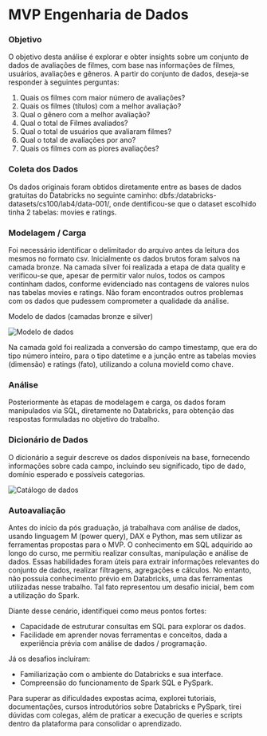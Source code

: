 # MVP Engenharia de Dados

### Objetivo
O objetivo desta análise é explorar e obter insights sobre um conjunto de dados de avaliações de filmes, com base nas informações de filmes, usuários, avaliações e gêneros. 
A partir do conjunto de dados, deseja-se responder à seguintes perguntas:
1. Quais os filmes com maior número de avaliações?
2. Quais os filmes (títulos) com a melhor avaliação?
3. Qual o gênero com a melhor avaliação?
4. Qual o total de Filmes avaliados?
5. Qual o total de usuários que avaliaram filmes?
6. Qual o total de avaliações por ano?
7.  Quais os filmes com as piores avaliações?

### Coleta dos Dados
Os dados originais foram obtidos diretamente entre as bases de dados gratuitas do Databricks no seguinte caminho: dbfs:/databricks-datasets/cs100/lab4/data-001/, onde dentificou-se que o dataset escolhido tinha 2 tabelas: movies e ratings.

### Modelagem / Carga
Foi necessário identificar o delimitador do arquivo antes da leitura dos mesmos no formato csv. Inicialmente os dados brutos foram salvos na camada bronze. Na camada silver foi realizada a etapa de data quality e verificou-se que, apesar de permitir valor nulos, todos os campos continham dados, conforme evidenciado nas contagens de valores nulos nas tabelas movies e ratings. Não foram encontrados outros problemas com os dados que pudessem comprometer a qualidade da análise. 

Modelo de dados (camadas bronze e silver)

![Modelo de dados](https://github.com/user-attachments/assets/33939785-ad83-42aa-8c9b-7ef357ee2523)


Na camada gold foi realizada a conversão do campo timestamp, que era do tipo número inteiro, para o tipo datetime e a junção entre as tabelas movies (dimensão) e ratings (fato), utilizando a coluna movieId como chave.

### Análise
Posteriormente às etapas de modelagem e carga, os dados foram manipulados via SQL, diretamente no Databricks, para obtenção das respostas formuladas no objetivo do trabalho.

### Dicionário de Dados
O dicionário a seguir descreve os dados disponíveis na base, fornecendo informações sobre cada campo, incluindo seu significado, tipo de dado, domínio esperado e possíveis categorias.

![Catálogo de dados](https://github.com/user-attachments/assets/11f830f0-90d1-4a79-a6cc-8a8cc02fc690)

### Autoavaliação
Antes do início da pós graduação, já trabalhava com análise de dados, usando linguagem M (power query), DAX e Python, mas sem utilizar as ferramentas propostas para o MVP. 
O conhecimento em SQL adquirido ao longo do curso, me permitiu realizar consultas, manipulação e análise de dados. 
Essas habilidades foram úteis para extrair informações relevantes do conjunto de dados, realizar filtragens, agregações e cálculos.
No entanto, não possuia conhecimento prévio em Databricks, uma das ferramentas utilizadas nesse trabalho. Tal fato representou um desafio inicial, bem com a utilização do Spark.

Diante desse cenário, identifiquei como meus pontos fortes:
- Capacidade de estruturar consultas em SQL para explorar os dados.
- Facilidade em aprender novas ferramentas e conceitos, dada a experiência prévia com análise de dados / programação.

Já os desafios incluíram:
- Familiarização com o ambiente do Databricks e sua interface.
- Compreensão do funcionamento de Spark SQL e PySpark.

Para superar as dificuldades expostas acima, explorei tutoriais, documentações, cursos introdutórios sobre Databricks e PySpark, tirei dúvidas com colegas, além de praticar a execução de queries e scripts dentro da plataforma para consolidar o aprendizado.

